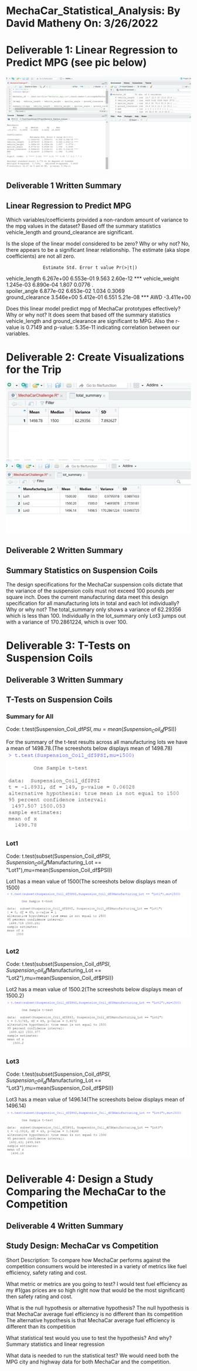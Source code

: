 # MechaCar_Statistical_Analysis:  By David Matheny On: 3/26/2022

# Deliverable 1:  Linear Regression to Predict MPG (see pic below)

![Graph 1. Results](resources/Deliverable1.png)

## Deliverable 1 Written Summary

## Linear Regression to Predict MPG

Which variables/coefficients provided a non-random amount of variance to the mpg values in the dataset?
Based off the summary statistics vehicle_length and ground_clearance are significant.

Is the slope of the linear model considered to be zero? Why or why not?
No, there appears to be a significant linear relationship. The estimate (aka slope coefficients) are not all zero.

				  Estimate Std. Error t value Pr(>|t|) 
vehicle_length    6.267e+00  6.553e-01   9.563 2.60e-12 ***
vehicle_weight    1.245e-03  6.890e-04   1.807   0.0776 .  
spoiler_angle     6.877e-02  6.653e-02   1.034   0.3069    
ground_clearance  3.546e+00  5.412e-01   6.551 5.21e-08 ***
AWD              -3.411e+00

Does this linear model predict mpg of MechaCar prototypes effectively? Why or why not?
It does seem that based off the summary statistics vehicle_length and ground_clearance are significant to MPG.  Also the r-value is 0.7149 and p-value: 5.35e-11 indicating correlation between our variables.



# Deliverable 2: Create Visualizations for the Trip

![Graph 2. Results](resources/Deliverable2.png)
![Graph 2b. Results](resources/Deliverable2b.png)

## Deliverable 2 Written Summary

## Summary Statistics on Suspension Coils

The design specifications for the MechaCar suspension coils dictate that the variance of the suspension coils must not exceed 100 pounds per square inch. Does the current manufacturing data meet this design specification for all manufacturing lots in total and each lot individually? Why or why not?
The total_summary only shows a variance of 62.29356 which is less than 100.  Individually in the lot_summary only Lot3 jumps out with a variance of 170.2861224, which is over 100.




# Deliverable 3: T-Tests on Suspension Coils

## Deliverable 3 Written Summary

## T-Tests on Suspension Coils

### Summary for All
Code: t.test(Suspension_Coil_df$PSI,mu=mean(Suspension_Coil_df$PSI))

For the summary of the t-test results across all manufacturing lots we have a mean of 1498.78.(The screeshots below displays mean of 1498.78)
![Graph 3a. Results](resources/Deliverable3a.png)


### Lot1
Code: t.test(subset(Suspension_Coil_df$PSI,Suspension_Coil_df$Manufacturing_Lot == "Lot1"),mu=mean(Suspension_Coil_df$PSI))

Lot1 has a mean value of 1500(The screeshots below displays mean of 1500)
![Graph 3b. Results](resources/Deliverable3b.png)

### Lot2
Code: t.test(subset(Suspension_Coil_df$PSI,Suspension_Coil_df$Manufacturing_Lot == "Lot2"),mu=mean(Suspension_Coil_df$PSI))

Lot2 has a mean value of 1500.2(The screeshots below displays mean of 1500.2)
![Graph 3c. Results](resources/Deliverable3c.png)

### Lot3
Code: t.test(subset(Suspension_Coil_df$PSI,Suspension_Coil_df$Manufacturing_Lot == "Lot3"),mu=mean(Suspension_Coil_df$PSI))

Lot3 has a mean value of 1496.14(The screeshots below displays mean of 1496.14)
![Graph 3d. Results](resources/Deliverable3d.png)

# Deliverable 4: Design a Study Comparing the MechaCar to the Competition

## Deliverable 4 Written Summary

## Study Design: MechaCar vs Competition
Short Description: To compare how MechaCar performs against the competition consumers would be interested in a variety of metrics like fuel efficiency, safety rating and cost.

What metric or metrics are you going to test?
I would test fuel efficiency as my #1(gas prices are so high right now that would be the most significant) then safety rating and cost.

What is the null hypothesis or alternative hypothesis?
The null hypothesis is that MechaCar average fuel efficiency is no different than its competition
The alternative hypothesis is that MechaCar average fuel efficiency is different than its competition

What statistical test would you use to test the hypothesis? And why?
Summary statistics and linear regression

What data is needed to run the statistical test?
We would need both the MPG city and highway data for both MechaCar and the competition.
